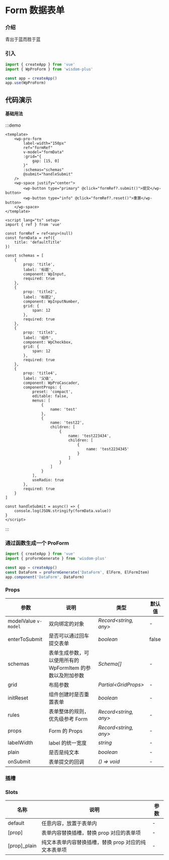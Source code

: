 <script lang="ts" setup>
import { WpInput, WpCheckbox, WpInputNumber, WpProCascader } from '@wisdom-plus/components'
</script>

# Form 数据表单

### 介绍

青出于蓝而胜于蓝

### 引入

```js
import { createApp } from 'vue'
import { WpProForm } from 'wisdom-plus'

const app = createApp()
app.use(WpProForm)
```

## 代码演示

#### 基础用法

:::demo
```vue
<template>
    <wp-pro-form
        label-width="150px"
        ref="formRef"
        v-model="formData"
        :grid="{
            gap: [15, 0]
        }"
        :schemas="schemas"
        @submit="handleSubmit"
    />
    <wp-space justify="center">
        <wp-button type="primary" @click="formRef?.submit()">提交</wp-button>
        <wp-button type="info" @click="formRef?.reset()">重置</wp-button>
    </wp-space>
</template>

<script lang="ts" setup>
import { ref } from 'vue'

const formRef = ref<any>(null)
const formData = ref({
    title: 'defaultTitle'
})

const schemas = [
    {
        prop: 'title',
        label: '标题',
        component: WpInput,
        required: true
    },
    {
        prop: 'title2',
        label: '标题2',
        component: WpInputNumber,
        grid: {
            span: 12
        },
        required: true
    },
    {
        prop: 'title3',
        label: '组件',
        component: WpCheckbox,
        grid: {
            span: 12
        },
        required: true
    },
    {
        prop: 'title4',
        label: '父级',
        component: WpProCascader,
        componentProps: {
            preset: 'compact',
            editable: false,
            menus: [
                {
                    name: 'test'
                },
                {
                    name: 'test22',
                    children: [
                        {
                            name: 'test223434',
                            children: [
                                {
                                    name: 'test2234345'
                                }
                            ]
                        }
                    ]
                }
            ],
            useRadio: true
        },
        required: true
    }
]

const handleSubmit = async() => {
    console.log(JSON.stringify(formData.value))
}
</script>
```
:::

### 通过函数生成一个 ProForm

```js
import { createApp } from 'vue'
import { proFormGenerate } from 'wisdom-plus'

const app = createApp()
const DataForm = proFormGenerate('DataForm', ElForm, ElFormItem)
app.component('DataForm', DataForm)
```

### Props

| 参数      | 说明                                          | 类型                                                                  | 默认值                |
| --------- |---------------------------------------------|---------------------------------------------------------------------|--------------------|
| modelValue `v-model` | 双向绑定的对象       | _Record\<string, any>_                                                      | -                  |
| enterToSubmit   | 是否可以通过回车提交表单                  | _boolean_                                                            | false                  |
| schemas | 表单生成参数，可以使用所有的 WpFormItem 的参数以及附加参数                                     | _Schema[]_                                                           | -                  |
| grid | 布局参数 | _Partial\<GridProps>_ | - |
| initReset | 组件创建时是否重置表单 | _boolean_ | - |
| rules | 表单整体的规则，优先级参考 Form | _Record\<string, any>_ | - |
| props | Form 的 Props | _Record\<string, any>_ | - |
| labelWidth | label 的统一宽度 | _string_ | - |
| plain | 是否是纯文本 | _boolean_ | - |
| onSubmit | 表单提交的回调 | _() => void_ | - |


### 插槽

### Slots

| 名称    | 说明     | 参数 |
| ------- | -------- | --- |
| default | 任意内容，放置于表单内 | - |
| [prop] | 表单内容替换插槽，替换 prop 对应的表单项 | - |
| [prop]\_plain | 纯文本表单内容替换插槽，替换 prop 对应的纯文本表单项 | - |